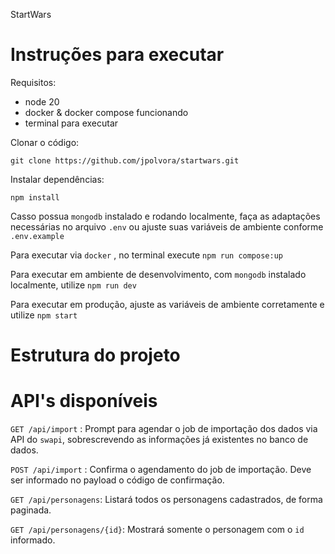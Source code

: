 StartWars

# Instruções para executar

Requisitos:

* node 20
* docker & docker compose funcionando
* terminal para executar


Clonar o código: 

`git clone https://github.com/jpolvora/startwars.git`


Instalar dependências:

`npm install`

Casso possua `mongodb` instalado e rodando localmente, faça as adaptações necessárias no arquivo `.env` ou ajuste suas variáveis de ambiente conforme `.env.example`

Para executar via `docker` , no terminal execute `npm run compose:up`

Para executar em ambiente de desenvolvimento, com `mongodb` instalado localmente, utilize `npm run dev`

Para executar em produção, ajuste as variáveis de ambiente corretamente e utilize `npm start`

# Estrutura do projeto



# API's disponíveis

`GET /api/import` : Prompt para agendar o job de importação dos dados via API do `swapi`, sobrescrevendo as informações já existentes no banco de dados.

`POST /api/import` : Confirma o agendamento do job de importação. Deve ser informado no payload o código de confirmação.

`GET /api/personagens`: Listará todos os personagens cadastrados, de forma paginada.

`GET /api/personagens/{id}`: Mostrará somente o personagem com o `id` informado.

